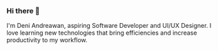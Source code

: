 ### Hi there 👋 

I'm Deni Andreawan, aspiring Software Developer and UI/UX Designer. I love learning new technologies that bring efficiencies and increase productivity to my workflow. 
